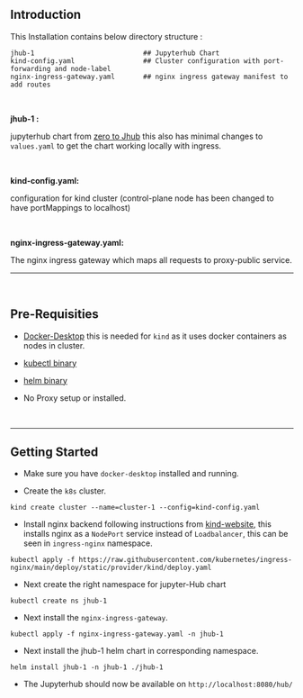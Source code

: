 ## Introduction


This Installation contains below directory structure :

```
jhub-1                           ## Jupyterhub Chart
kind-config.yaml                 ## Cluster configuration with port-forwarding and node-label
nginx-ingress-gateway.yaml       ## nginx ingress gateway manifest to add routes 
```

<br>

**jhub-1 :** 

jupyterhub chart from [zero to Jhub](https://z2jh.jupyter.org/) this also has minimal changes to `values.yaml` to get the chart working locally with ingress.

<br>

**kind-config.yaml:**

 configuration for kind cluster (control-plane node has been changed to have portMappings to localhost)

 <br>

**nginx-ingress-gateway.yaml:**

The nginx ingress gateway which maps all requests to proxy-public service.





---

<br>

## Pre-Requisities

* [Docker-Desktop](https://www.docker.com/products/docker-desktop/) this is needed for `kind` as it uses docker containers as nodes in cluster.

* [kubectl binary](https://kubernetes.io/docs/tasks/tools/)

* [helm binary](https://helm.sh/docs/intro/install/)

* No Proxy setup or installed.

<br>

---

## Getting Started

* Make sure you have `docker-desktop` installed and running.

* Create the `k8s` cluster.

```
kind create cluster --name=cluster-1 --config=kind-config.yaml
```

* Install nginx backend following instructions from [kind-website](https://kind.sigs.k8s.io/docs/user/ingress/), this installs nginx as a `NodePort` service instead of `Loadbalancer`, this can be seen in `ingress-nginx` namespace.

```
kubectl apply -f https://raw.githubusercontent.com/kubernetes/ingress-nginx/main/deploy/static/provider/kind/deploy.yaml
```

* Next create the right namespace for jupyter-Hub chart

```
kubectl create ns jhub-1
```

* Next install the `nginx-ingress-gateway`.

```
kubectl apply -f nginx-ingress-gateway.yaml -n jhub-1
```

* Next install the jhub-1 helm chart in corresponding namespace.

```
helm install jhub-1 -n jhub-1 ./jhub-1
```

* The Jupyterhub should now be available on `http://localhost:8080/hub/`